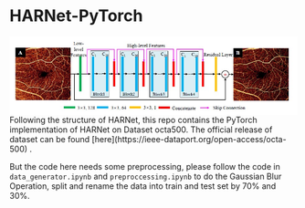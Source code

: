 # HARNet-PyTorch  
<img src="https://github.com/KevynUtopia/HARNet-PyTorch/blob/main/Structure.jpg" align="middle"/>  
Following the structure of HARNet, this repo contains the PyTorch implementation of HARNet on Dataset octa500. The official release of dataset can be found [here](https://ieee-dataport.org/open-access/octa-500) .  
  
But the code here needs some preprocessing, please follow the code in `data_generator.ipynb` and `preproccessing.ipynb` to do the Gaussian Blur Operation, split and rename the data into train and test set by 70% and 30%.
